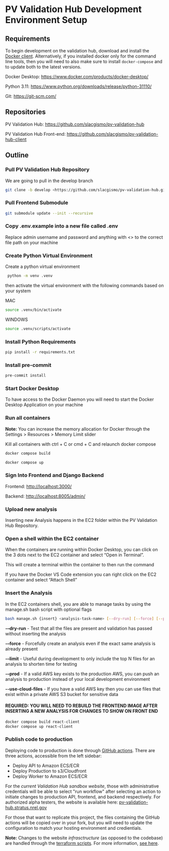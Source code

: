 # PV Validation Hub Development Environment Setup

## Requirements

To begin development on the validation hub, download and install the [Docker client](https://www.docker.com). Alternatively, if you installed docker only for the command line tools, then you will need to also make sure to install ```docker-compose``` and to update both to the latest versions.

Docker Desktop:
<https://www.docker.com/products/docker-desktop/>

Python 3.11: <https://www.python.org/downloads/release/python-31110/>

Git: <https://git-scm.com/>

## Repositories

PV Validation Hub: <https://github.com/slacgismo/pv-validation-hub>

PV Validation Hub Front-end: <https://github.com/slacgismo/pv-validation-hub-client>

## Outline

### Pull PV Validation Hub Repository

We are going to pull in the develop branch

```bash
git clone -b develop <https://github.com/slacgismo/pv-validation-hub.git>
```

### Pull Frontend Submodule

```bash
git submodule update --init --recursive
```

### Copy .env.example into a new file called .env

Replace admin username and password and anything with <> to the correct file path on your machine

### Create Python Virtual Environment

Create a python virtual environment

```bash
 python -m venv .venv
```

then activate the virtual environment with the following commands based on your system

MAC

```bash
source .venv/bin/activate
```

WINDOWS

```bash
source .venv/scripts/activate
```

### Install Python Requirements

```bash
pip install -r requirements.txt
```

### Install pre-commit

```bash
pre-commit install
```

### Start Docker Desktop

To have access to the Docker Daemon you will need to start the Docker Desktop Application on your machine

### Run all containers

**Note:** You can increase the memory allocation for Docker through the Settings > Resources > Memory Limit slider

Kill all containers with ctrl + C or cmd + C and relaunch docker compose

```bash
docker compose build

docker compose up
```

### Sign Into Frontend and Django Backend

Frontend: <http://localhost:3000/>

Backend: <http://localhost:8005/admin/>

### Upload new analysis

Inserting new Analysis happens in the EC2 folder within the PV Validation Hub Repository.

### Open a shell within the EC2 container

When the containers are running within Docker Desktop, you can click on the 3 dots next to the EC2 container and select “Open in Terminal”.

This will create a terminal within the container to then run the command

If you have the Docker VS Code extension you can right click on the EC2 container and select “Attach Shell”

### Insert the Analysis

In the EC2 containers shell, you are able to manage tasks by using the manage.sh bash script with optional flags

```bash
bash manage.sh {insert} <analysis-task-name> [--dry-run] [--force] [--prod] [--limit <number>] [--use-cloud-files]
```

**-–dry-run** - Test that all the files are present and validation has passed without inserting the analysis

**-–force** - Forcefully create an analysis even if the exact same analysis is already present

**-–limit** - Useful during development to only include the top N files for an analysis to shorten time for testing

**-–prod** - If a valid AWS key exists to the production AWS, you can push an analysis to production instead of your local development environment

**--use-cloud-files** - If you have a valid AWS key then you can use files that exist within a private AWS S3 bucket for sensitive data

#### REQUIRED: YOU WILL NEED TO REBUILD THE FRONTEND IMAGE AFTER INSERTING A NEW ANALYSIS FOR CHANGES TO SHOW ON FRONT END

```bash
docker compose build react-client
docker compose up react-client
```

### Publish code to production

Deploying code to production is done through [GitHub actions](https://github.com/slacgismo/pv-validation-hub/actions). There are three actions, accessible from the left sidebar:

- Deploy API to Amazon ECS/ECR
- Deploy Production to s3/Cloudfront
- Deploy Worker to Amazon ECS/ECR

For the _current Validation Hub sandbox website_, those with administrative credentials will be able to select "run workflow" after selecting an action to initiate changes to production API, frontend, and backend respectively. For authorized alpha testers, the website is available here: [pv-validation-hub.stratus.nrel.gov](https://pv-validation-hub.stratus.nrel.gov/)

For those that want to replicate this project, the files containing the GitHub actions will be copied over in your fork, but you will need to update the configuration to match your hosting environment and credientials.

**Note:** Changes to the website _infrasctructure_ (as opposed to the codebase) are handled through the [terraform scripts](https://github.com/slacgismo/pv-validation-hub/tree/main/terraform). For more information, [see here](https://developer.hashicorp.com/terraform/docs).


